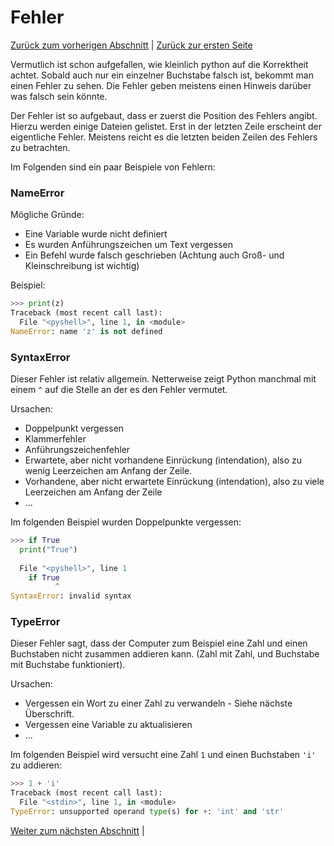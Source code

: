 # Fehler

[Zurück zum vorherigen Abschnitt](Variablen.md) | [Zurück zur ersten Seite](README.md)

Vermutlich ist schon aufgefallen, wie kleinlich python auf die Korrektheit
achtet. Sobald auch nur ein einzelner Buchstabe falsch ist, bekommt man einen
Fehler zu sehen. Die Fehler geben meistens einen Hinweis darüber was falsch
sein könnte.

Der Fehler ist so aufgebaut, dass er zuerst die Position des Fehlers angibt. Hierzu werden einige Dateien gelistet. Erst in der letzten Zeile erscheint der eigentliche Fehler. Meistens reicht es die letzten beiden Zeilen des Fehlers zu betrachten.

Im Folgenden sind ein paar Beispiele von Fehlern:

### NameError

Mögliche Gründe:

  * Eine Variable wurde nicht definiert
  * Es wurden Anführungszeichen um Text vergessen
  * Ein Befehl wurde falsch geschrieben (Achtung auch Groß- und Kleinschreibung
    ist wichtig)

Beispiel:

```python
>>> print(z)
Traceback (most recent call last):
  File "<pyshell>", line 1, in <module>
NameError: name 'z' is not defined
```

### SyntaxError
Dieser Fehler ist relativ allgemein. Netterweise zeigt Python manchmal mit einem `^` auf die Stelle an der es den Fehler vermutet.

Ursachen:

  * Doppelpunkt vergessen
  * Klammerfehler
  * Anführungszeichenfehler
  * Erwartete, aber nicht vorhandene Einrückung (intendation), also zu wenig Leerzeichen am Anfang der Zeile.
  * Vorhandene, aber nicht erwartete Einrückung (intendation), also zu viele Leerzeichen am Anfang der Zeile
  * ...

Im folgenden Beispiel wurden Doppelpunkte vergessen:

```python
>>> if True
  print("True")
  
  File "<pyshell>", line 1
    if True
          ^
SyntaxError: invalid syntax
```

### TypeError

Dieser Fehler sagt, dass der Computer zum Beispiel eine Zahl und einen Buchstaben nicht zusammen addieren kann. (Zahl mit Zahl, und Buchstabe mit Buchstabe funktioniert).

Ursachen:

  * Vergessen ein Wort zu einer Zahl zu verwandeln - Siehe nächste Überschrift.
  * Vergessen eine Variable zu aktualisieren
  * ...

Im folgenden Beispiel wird versucht eine Zahl `1` und einen Buchstaben `'i'` zu addieren:

```python
>>> 1 + 'i'
Traceback (most recent call last):
  File "<stdin>", line 1, in <module>
TypeError: unsupported operand type(s) for +: 'int' and 'str'
```

[Weiter zum nächsten Abschnitt](Datentypen.md) |
